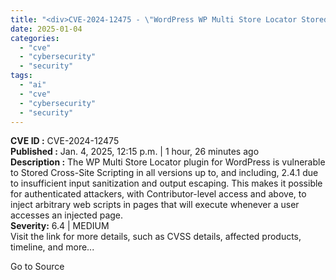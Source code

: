 ```yaml
---
title: "<div>CVE-2024-12475 - \"WordPress WP Multi Store Locator Stored Cross-Site Scripting Vulnerability\"</div>"
date: 2025-01-04
categories: 
  - "cve"
  - "cybersecurity"
  - "security"
tags: 
  - "ai"
  - "cve"
  - "cybersecurity"
  - "security"
---
```


**CVE ID :** CVE-2024-12475  
**Published :** Jan. 4, 2025, 12:15 p.m. | 1 hour, 26 minutes ago  
**Description :** The WP Multi Store Locator plugin for WordPress is vulnerable to Stored Cross-Site Scripting in all versions up to, and including, 2.4.1 due to insufficient input sanitization and output escaping. This makes it possible for authenticated attackers, with Contributor-level access and above, to inject arbitrary web scripts in pages that will execute whenever a user accesses an injected page.  
**Severity:** 6.4 | MEDIUM  
Visit the link for more details, such as CVSS details, affected products, timeline, and more...

Go to Source
